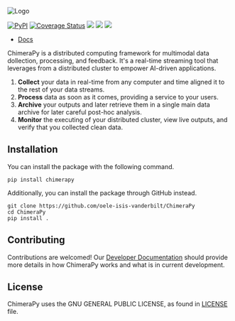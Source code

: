 ![Logo](https://user-images.githubusercontent.com/40870026/204550212-a6e1b7c2-194b-4554-ab42-f5e456c6f402.png)

[![PyPI](https://img.shields.io/pypi/v/chimerapy)](https://pypi.org/project/chimerapy/) [![Coverage Status](https://coveralls.io/repos/github/oele-isis-vanderbilt/ChimeraPy/badge.svg?branch=main)](https://coveralls.io/github/oele-isis-vanderbilt/ChimeraPy?branch=main) ![](https://img.shields.io/github/actions/workflow/status/oele-isis-vanderbilt/ChimeraPy/.github/workflows/test.yml?branch=main) ![](https://img.shields.io/github/license/oele-isis-vanderbilt/ChimeraPy) ![](https://img.shields.io/badge/style-black-black)
* [Docs](https://oele-isis-vanderbilt.github.io/ChimeraPy)

<!-- Summary -->
ChimeraPy is a distributed computing framework for multimodal data dollection, processing, and feedback. It's a real-time streaming tool that leverages from a distributed cluster to empower AI-driven applications.

1. **Collect** your data in real-time from any computer and time aligned it to the rest of your data streams.
2. **Process** data as soon as it comes, providing a service to your users.
3. **Archive** your outputs and later retrieve them in a single main data archive for later careful post-hoc analysis.
4. **Monitor** the executing of your distributed cluster, view live outputs, and verify that you collected clean data.

## Installation

You can install the package with the following command.

```
pip install chimerapy
```

Additionally, you can install the package through GitHub instead.

```
git clone https://github.com/oele-isis-vanderbilt/ChimeraPy
cd ChimeraPy
pip install .
```

## Contributing

Contributions are welcomed! Our [Developer Documentation](https://oele-isis-vanderbilt.github.io/ChimeraPy/developer/index.html) should provide more details in how ChimeraPy works and what is in current development.

## License

ChimeraPy uses the GNU GENERAL PUBLIC LICENSE, as found in [LICENSE](https://oele-isis-vanderbilt/ChimeraPy/blob/main/LICENSE) file.
